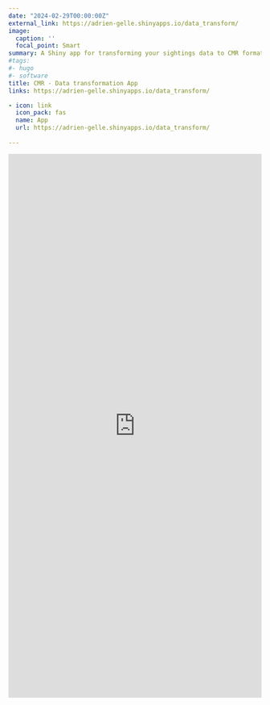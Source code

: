 ```yaml
---
date: "2024-02-29T00:00:00Z"
external_link: https://adrien-gelle.shinyapps.io/data_transform/
image:
  caption: ''
  focal_point: Smart
summary: A Shiny app for transforming your sightings data to CMR format
#tags:
#- hugo
#- software
title: CMR - Data transformation App
links: https://adrien-gelle.shinyapps.io/data_transform/

- icon: link
  icon_pack: fas
  name: App
  url: https://adrien-gelle.shinyapps.io/data_transform/
  
---
```

<iframe src="https://adrien-gelle.shinyapps.io/data_transform/" 
style="width:100%; height:1080px; border:none;">
  </iframe>
